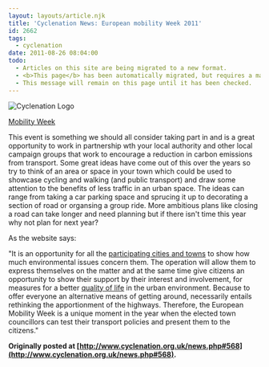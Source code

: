 ```yaml
---
layout: layouts/article.njk
title: 'Cyclenation News: European mobility Week 2011'
id: 2662
tags:
  - cyclenation
date: 2011-08-26 08:04:00
todo:
  - Articles on this site are being migrated to a new format.
  - <b>This page</b> has been automatically migrated, but requires a manual check-&amp;-tune to ensure the format and links all work as expected.
  - This message will remain on this page until it has been checked.
---
```


![Cyclenation Logo](http://www.pompeybug.co.uk/wp-content/plugins/wp-cyclenation-news/cnlogo.jpg)<p>[Mobility Week](http://www.mobilityweek.eu/ "mobility week")

This event is something we should all consider taking part in and is a great opportunity to work in partnership wth your local authority and other local campaign groups that work to encourage a reduction in carbon emissions from transport. Some great ideas have come out of this over the years so try to think of an area or space in your town which could be used to showcase cycling and walking (and public transport) and draw some attention to the benefits of less traffic in an urban space. The ideas can range from taking a car parking space and sprucing it up to decorating a section of road or organsing a group ride. More ambitious plans like closing a road can take longer and need planning but if there isn't time this year why not plan for next year?

As the website says:

"It is an opportunity for all the [participating cities and towns](http://www.mobilityweek.eu/-Participating-cities-.html) to show how much environmental issues concern them. The operation will  allow them to express themselves on the matter and at the same time give  citizens an opportunity to show their support by their interest and  involvement, for measures for a better [quality of life](http://en.wikipedia.org/wiki/Quality_of_life) in the urban environment. Because to offer everyone an alternative  means of getting around, necessarily entails rethinking the  apportionment of the highways. Therefore, the European Mobility Week is a unique moment in the year when the elected town councillors can  test their transport policies and present them to the citizens." 

**Originally posted at [http://www.cyclenation.org.uk/news.php#568](http://www.cyclenation.org.uk/news.php#568).**